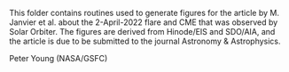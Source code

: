 This folder contains routines used to generate figures for the article by M. Janvier et al. about the 2-April-2022 flare and CME that was observed by Solar Orbiter. The figures are derived from Hinode/EIS and SDO/AIA, and the article is due to be submitted to the journal Astronomy & Astrophysics.

Peter Young (NASA/GSFC)
